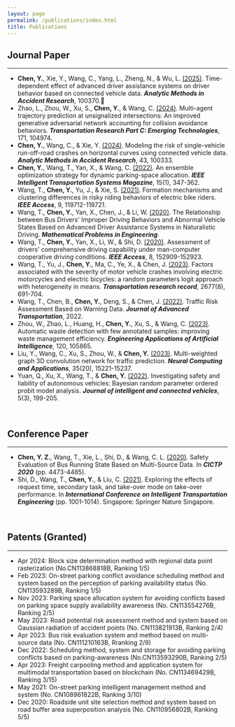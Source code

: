 ```yaml
---
layout: page
permalink: /publications/index.html
title: Publications
---
```


## Journal Paper
---
- **Chen, Y.**, Xie, Y., Wang, C., Yang, L., Zheng, N., & Wu, L. [(2025)](https://doi.org/10.1016/j.amar.2025.100370). Time-dependent effect of advanced driver assistance systems on driver behavior based on connected vehicle data. **_Analytic Methods in Accident Research_**, 100370.🎉
- Zhao, L., Zhou, W., Xu, S., **Chen, Y.**, & Wang, C. [(2024)](https://doi.org/10.1016/j.trc.2024.104974). Multi-agent trajectory prediction at unsignalized intersections: An improved generative adversarial network accounting for collision avoidance behaviors. **_Transportation Research Part C: Emerging Technologies_**, 171, 104974.
- **Chen, Y.**, Wang, C., & Xie, Y. [(2024)](https://doi.org/10.1016/j.amar.2024.100333). Modeling the risk of single-vehicle run-off-road crashes on horizontal curves using connected vehicle data. **_Analytic Methods in Accident Research_**, 43, 100333.
- **Chen, Y.**, Wang, T., Yan, X., & Wang, C. [(2022)](https://doi.org/10.1109/MITS.2022.3163506). An ensemble optimization strategy for dynamic parking-space allocation. **_IEEE Intelligent Transportation Systems Magazine_**, 15(1), 347-362.
- Wang, T., **Chen, Y.**, Yu, J., & Xie, S. [(2021)](https://doi.org/10.1109/ACCESS.2021.3108039). Formation mechanisms and clustering differences in risky riding behaviors of electric bike riders. **_IEEE Access_**, 9, 119712-119721.
- Wang, T., **Chen, Y.**, Yan, X., Chen, J., & Li, W. [(2020)](https://doi.org/10.1155/2020/9743504). The Relationship between Bus Drivers' Improper Driving Behaviors and Abnormal Vehicle States Based on Advanced Driver Assistance Systems in Naturalistic Driving. **_Mathematical Problems in Engineering_**.
- Wang, T., **Chen, Y.**, Yan, X., Li, W., & Shi, D. [(2020)](https://doi.org/10.1109/ACCESS.2020.3016834). Assessment of drivers’ comprehensive driving capability under man-computer cooperative driving conditions. **_IEEE Access_**, 8, 152909-152923.
- Wang, T., Yu, J., **Chen, Y.**, Ma, C., Ye, X., & Chen, J. [(2023)](https://doi.org/10.1177/03611981231157716). Factors associated with the severity of motor vehicle crashes involving electric motorcycles and electric bicycles: a random parameters logit approach with heterogeneity in means. **_Transportation research record_**, 2677(8), 691-704.
- Wang, T., Chen, B., **Chen, Y.**, Deng, S., & Chen, J. [(2022)](https://doi.org/10.1155/2022/1191239). Traffic Risk Assessment Based on Warning Data. **_Journal of Advanced Transportation_**, 2022.
- Zhou, W., Zhao, L., Huang, H., **Chen, Y.**, Xu, S., & Wang, C. [(2023)](https://doi.org/10.1016/j.engappai.2023.105865). Automatic waste detection with few annotated samples: improving waste management efficiency. **_Engineering Applications of Artificial Intelligence_**, 120, 105865.
- Liu, Y., Wang, C., Xu, S., Zhou, W., & **Chen, Y.** [(2023)](https://doi.org/10.1007/s00521-023-08519-8). Multi-weighted graph 3D convolution network for traffic prediction. **_Neural Computing and Applications_**, 35(20), 15221-15237.
- Yuan, Q., Xu, X., Wang, T., & **Chen, Y.** [(2022)](https://doi.org/10.1108/JICV-04-2022-0012). Investigating safety and liability of autonomous vehicles: Bayesian random parameter ordered probit model analysis. **_Journal of intelligent and connected vehicles_**, 5(3), 199-205.

 <br>

## Conference Paper
---
- **Chen, Y. Z.**, Wang, T., Xie, L., Shi, D., & Wang, C. L. [(2020)](https://ascelibrary.org/doi/abs/10.1061/9780784483053.372). Safety Evaluation of Bus Running State Based on Multi-Source Data. In **_CICTP 2020_** (pp. 4473-4485).
- Shi, D., Wang, T., **Chen, Y.**, & Liu, C. [(2021)](https://doi.org/10.1007/978-981-19-2259-6_88). Exploring the effects of request time, secondary task, and take-over mode on take-over performance. In **_International Conference on Intelligent Transportation Engineering_** (pp. 1001-1014). Singapore: Springer Nature Singapore.

<br>

## Patents (Granted)
---
- Apr 2024: Block size determination method with regional data point rasterization (No.CN113868818B, Ranking 1/5)
- Feb 2023: On-street parking conflict avoidance scheduling method and system based on the perception of parking availability status (No. CN113593289B, Ranking 1/5)
- Nov 2023: Parking space allocation system for avoiding conflicts based on parking space supply availability awareness (No. CN113554276B, Ranking 2/5)
- May 2023: Road potential risk assessment method and system based on Gaussian radiation of accident points (No. CN113821913B, Ranking 2/4)
- Apr 2023: Bus risk evaluation system and method based on multi-source data (No. CN111210163B, Rranking 2/9)
- Dec 2022: Scheduling method, system and storage for avoiding parking conflicts based on parking-awareness (No.CN113593290B, Ranking 2/5)
- Apr 2023: Freight carpooling method and application system for multimodal transportation based on blockchain (No. CN113469429B, Ranking 3/15)
- May 2021: On-street parking intelligent management method and system (No. CN108961822B, Ranking 3/10)
- Dec 2020: Roadside unit site selection method and system based on road buffer area superposition analysis (No. CN110956802B, Ranking 5/5)

<br>


